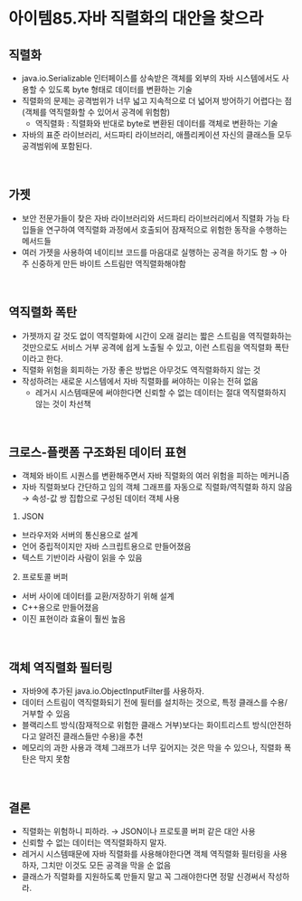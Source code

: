 # 아이템85.자바 직렬화의 대안을 찾으라

## **직렬화**

- java.io.Serializable 인터페이스를 상속받은 객체를 외부의 자바 시스템에서도 사용할 수 있도록 byte 형태로 데이터를 변환하는 기술
- 직렬화의 문제는 공격범위가 너무 넓고 지속적으로 더 넓어져 방어하기 어렵다는 점 (객체를 역직렬화할 수 있어서 공격에 위험함)
    - 역직렬화 : 직렬화와 반대로 byte로 변환된 데이터를 객체로 변환하는 기술
- 자바의 표준 라이브러리, 서드파티 라이브러리, 애플리케이션 자신의 클래스들 모두 공격범위에 포함된다.

<br>

## **가젯**

- 보안 전문가들이 찾은 자바 라이브러리와 서드파티 라이브러리에서 직렬화 가능 타입들을 연구하여 역직렬화 과정에서 호출되어 잠재적으로 위험한 동작을 수행하는 메서드들
- 여러 가젯을 사용하여 네이티브 코드를 마음대로 실행하는 공격을 하기도 함 → 아주 신중하게 만든 바이트 스트림만 역직렬화해야함

<br>

## **역직렬화 폭탄**

- 가젯까지 갈 것도 없이 역직렬화에 시간이 오래 걸리는 짧은 스트림을 역직렬화하는 것만으로도 서비스 거부 공격에 쉽게 노출될 수 있고, 이런 스트림을 역직렬화 폭탄이라고 한다.
- 직렬화 위험을 회피하는 가장 좋은 방법은 아무것도 역직렬화하지 않는 것
- 작성하려는 새로운 시스템에서 자바 직렬화를 써야하는 이유는 전혀 없음
    - 레거시 시스템때문에 써야한다면 신뢰할 수 없는 데이터는 절대 역직렬화하지 않는 것이 차선책

<br>

## **크로스-플랫폼 구조화된 데이터 표현**

- 객체와 바이트 시퀀스를 변환해주면서 자바 직렬화의 여러 위험을 피하는 메커니즘
- 자바 직렬화보다 간단하고 임의 객체 그래프를 자동으로 직렬화/역직렬화 하지 않음 → 속성-값 쌍 집합으로 구성된 데이터 객체 사용

1) JSON 

- 브라우저와 서버의 통신용으로 설계
- 언어 중립적이지만 자바 스크립트용으로 만들어졌음
- 텍스트 기반이라 사람이 읽을 수 있음

2) 프로토콜 버퍼

- 서버 사이에 데이터를 교환/저장하기 위해 설계
- C++용으로 만들어졌음
- 이진 표현이라 효율이 훨씬 높음

<br>

## **객체 역직렬화 필터링**

- 자바9에 추가된 java.io.ObjectInputFilter를 사용하자.
- 데이터 스트림이 역직렬화되기 전에 필터를 설치하는 것으로, 특정 클래스를 수용/거부할 수 있음
- 블랙리스트 방식(잠재적으로 위험한 클래스 거부)보다는 화이트리스트 방식(안전하다고 알려진 클래스들만 수용)을 추천
- 메모리의 과한 사용과 객체 그래프가 너무 깊어지는 것은 막을 수 있으나, 직렬화 폭탄은 막지 못함

<br>

## **결론**

- 직렬화는 위험하니 피하라. → JSON이나 프로토콜 버퍼 같은 대안 사용
- 신뢰할 수 없는 데이터는 역직렬화하지 말자.
- 레거시 시스템때문에 자바 직렬화를 사용해야한다면 객체 역직렬화 필터링을 사용하자, 그치만 이것도 모든 공격을 막을 순 없음
- 클래스가 직렬화를 지원하도록 만들지 말고 꼭 그래야한다면 정말 신경써서 작성하라.
